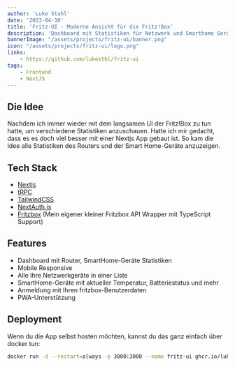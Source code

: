 ```yaml
---
author: 'Luke Stahl'
date: '2023-04-10'
title: 'Fritz-UI - Moderne Ansicht für die Fritz!Box'
description: 'Dashboard mit Statistiken für Netzwerk und Smarthome Geräte der Fritz!Box.'
bannerImage: "/assets/projects/fritz-ui/banner.png"
icon: "/assets/projects/fritz-ui/logo.png"
links:
    - https://github.com/lukesthl/fritz-ui
tags:
    - Frontend
    - NextJS
---
```


## Die Idee
Nachdem ich immer wieder mit dem langsamen UI der Fritz!Box zu tun hatte, um verschiedene Statistiken anzuschauen. Hatte ich mir gedacht, dass es es doch viel besser mit einer Nextjs App gebaut ist. So kam die Idee alle Statistiken des Routers und der Smart Home-Geräte anzuzeigen.

## Tech Stack

- [Nextjs](https://nextjs.org/)
- [tRPC](https://trpc.io/)
- [TailwindCSS](https://tailwindcss.com/)
- [NextAuth.js](https://next-auth.js.org/)
- [Fritzbox](https://github.com/lukesthl/fritzbox) (Mein eigener kleiner Fritzbox API Wrapper mit TypeScript Support)


## Features
- Dashboard mit Router, SmartHome-Geräte Statistiken
- Mobile Responsive
- Alle Ihre Netzwerkgeräte in einer Liste
- SmartHome-Geräte mit aktueller Temperatur, Batteriestatus und mehr
- Anmeldung mit Ihren fritzbox-Benutzerdaten
- PWA-Unterstützung


## Deployment

Wenn du die App selbst hosten möchten, kannst du das ganz einfach über docker tun:

```bash
docker run -d --restart=always -p 3000:3000 --name fritz-ui ghcr.io/lukesthl/fritz-ui:latest
```